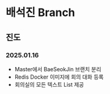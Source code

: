 # 배석진 Branch

## 진도

### 2025.01.16
- Master에서 BaeSeokJin 브랜치 분리
- Redis Docker 이미지에 회의 대화 등록
- 회의실의 모든 텍스트 List 제공
